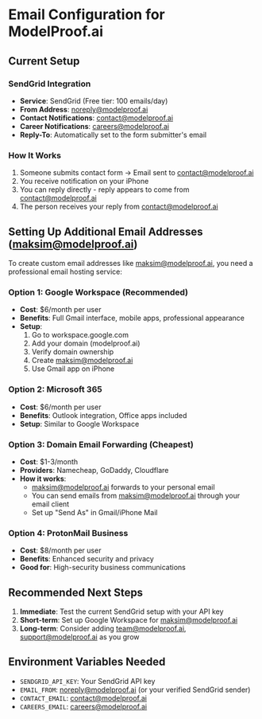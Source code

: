 # Email Configuration for ModelProof.ai

## Current Setup

### SendGrid Integration
- **Service**: SendGrid (Free tier: 100 emails/day)
- **From Address**: noreply@modelproof.ai
- **Contact Notifications**: contact@modelproof.ai
- **Career Notifications**: careers@modelproof.ai
- **Reply-To**: Automatically set to the form submitter's email

### How It Works
1. Someone submits contact form → Email sent to contact@modelproof.ai
2. You receive notification on your iPhone
3. You can reply directly - reply appears to come from contact@modelproof.ai
4. The person receives your reply from contact@modelproof.ai

## Setting Up Additional Email Addresses (maksim@modelproof.ai)

To create custom email addresses like maksim@modelproof.ai, you need a professional email hosting service:

### Option 1: Google Workspace (Recommended)
- **Cost**: $6/month per user
- **Benefits**: Full Gmail interface, mobile apps, professional appearance
- **Setup**: 
  1. Go to workspace.google.com
  2. Add your domain (modelproof.ai)
  3. Verify domain ownership
  4. Create maksim@modelproof.ai
  5. Use Gmail app on iPhone

### Option 2: Microsoft 365
- **Cost**: $6/month per user
- **Benefits**: Outlook integration, Office apps included
- **Setup**: Similar to Google Workspace

### Option 3: Domain Email Forwarding (Cheapest)
- **Cost**: $1-3/month
- **Providers**: Namecheap, GoDaddy, Cloudflare
- **How it works**: 
  - maksim@modelproof.ai forwards to your personal email
  - You can send emails from maksim@modelproof.ai through your email client
  - Set up "Send As" in Gmail/iPhone Mail

### Option 4: ProtonMail Business
- **Cost**: $8/month per user
- **Benefits**: Enhanced security and privacy
- **Good for**: High-security business communications

## Recommended Next Steps

1. **Immediate**: Test the current SendGrid setup with your API key
2. **Short-term**: Set up Google Workspace for maksim@modelproof.ai
3. **Long-term**: Consider adding team@modelproof.ai, support@modelproof.ai as you grow

## Environment Variables Needed
- `SENDGRID_API_KEY`: Your SendGrid API key
- `EMAIL_FROM`: noreply@modelproof.ai (or your verified SendGrid sender)
- `CONTACT_EMAIL`: contact@modelproof.ai
- `CAREERS_EMAIL`: careers@modelproof.ai